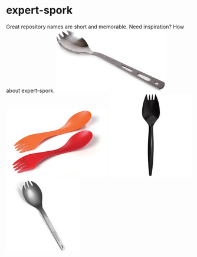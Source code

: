 # expert-spork
Great repository names are short and memorable. Need inspiration? How about expert-spork. 
![Spork](spork.jpg)
![Spork](spork1.jpg)
![Spork](spork2.jpg)
![Spork](spork3.jpg)

